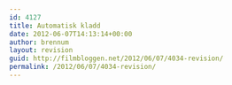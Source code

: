 ```yaml
---
id: 4127
title: Automatisk kladd
date: 2012-06-07T14:13:14+00:00
author: brennum
layout: revision
guid: http://filmbloggen.net/2012/06/07/4034-revision/
permalink: /2012/06/07/4034-revision/
---
```

